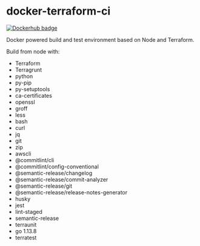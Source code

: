 # docker-terraform-ci
[![Dockerhub badge](https://dockeri.co/image/jdhornsby/terraform-ci)](https://hub.docker.com/r/jdhornsby/terraform-ci)

Docker powered build and test environment based on Node and Terraform.

Build from node with:
* Terraform
* Terragrunt
* python
* py-pip
* py-setuptools
* ca-certificates
* openssl
* groff
* less
* bash
* curl
* jq
* git
* zip
* awscli
* @commitlint/cli
* @commitlint/config-conventional
* @semantic-release/changelog
* @semantic-release/commit-analyzer
* @semantic-release/git
* @semantic-release/release-notes-generator
* husky
* jest
* lint-staged
* semantic-release
* terraunit
* go 1.13.8
* terratest
